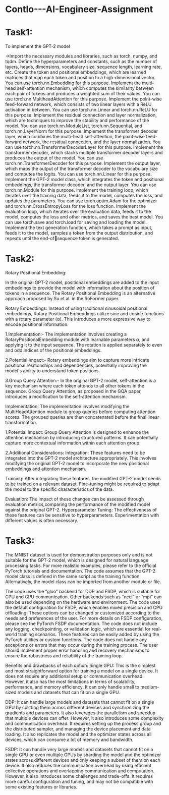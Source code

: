 # Contlo---AI-Engineer-Assignment

# Task1:
To implement the GPT-2 model

->Import the necessary modules and libraries, such as torch, numpy, and tqdm.
Define the hyperparameters and constants, such as the number of layers, heads,
dimensions, vocabulary size, sequence length, learning rate, etc.
Create the token and positional embeddings, which are learned matrices that map each
token and position to a high-dimensional vector. You can use torch.nn.Embedding for this purpose.
Implement the multi-head self-attention mechanism, which computes the similarity
between each pair of tokens and produces a weighted sum of their values. You can use
torch.nn.MultiheadAttention for this purpose.
Implement the point-wise feed-forward network, which consists of two linear layers with
a ReLU activation in between. You can use torch.nn.Linear and torch.nn.ReLU for this
purpose.
Implement the residual connection and layer normalization, which are techniques to
improve the stability and performance of the model. You can use torch.nn.ModuleList,
torch.nn.Sequential, and torch.nn.LayerNorm for this purpose.
Implement the transformer decoder layer, which combines the multi-head self-attention,
the point-wise feed-forward network, the residual connection, and the layer
normalization. You can use torch.nn.TransformerDecoderLayer for this purpose.
Implement the transformer decoder, which stacks multiple transformer decoder layers
and produces the output of the model. You can use torch.nn.TransformerDecoder for
this purpose.
Implement the output layer, which maps the output of the transformer decoder to the
vocabulary size and computes the logits. You can use torch.nn.Linear for this purpose.
Implement the GPT-2 model class, which integrates the token and positional
embeddings, the transformer decoder, and the output layer. You can use
torch.nn.Module for this purpose.
Implement the training loop, which iterates over the training data, feeds it to the model,
computes the loss, and updates the parameters. You can use torch.optim.Adam for the
optimizer and torch.nn.CrossEntropyLoss for the loss function.
Implement the evaluation loop, which iterates over the evaluation data, feeds it to the
model, computes the loss and other metrics, and saves the best model. You can use
torch.save and torch.load for saving and loading the model.
Implement the text generation function, which takes a prompt as input, feeds it to the
model, samples a token from the output distribution, and repeats until the end-ofsequence token is generated.

# Task2:
Rotary Positional Embedding:

In the original GPT-2 model, positional embeddings are added to the input embeddings to
provide the model with information about the position of tokens in a sequence. The Rotary
Positional Embedding is an alternative approach proposed by Su et al. in the RoFormer
paper.

Rotary Embeddings: Instead of using traditional sinusoidal positional embeddings,
Rotary Positional Embeddings utilize sine and cosine functions with a rotary parameter
(α). This introduces a more expressive way to encode positional information.

1.Implementation:- The implementation involves creating a RotaryPositionalEmbedding
module with learnable parameters α, and applying it to the input sequence. The rotation
is applied separately to even and odd indices of the positional embeddings.

2.Potential Impact:- Rotary embeddings aim to capture more intricate positional
relationships and dependencies, potentially improving the model's ability to understand
token positions.

3.Group Query Attention:-
In the original GPT-2 model, self-attention is a key mechanism where each token attends to 
all other tokens in the sequence. Group Query Attention, as proposed in the GQA paper,
introduces a modification to the self-attention mechanism.

Implementation: The implementation involves modifying the MultiHeadAttention
module to group queries before computing attention scores. The grouped queries are then concatenated before the final linear transformation.

1.Potential Impact: Group Query Attention is designed to enhance the attention
mechanism by introducing structured patterns. It can potentially capture more
contextual information within each attention group.

2.Additional Considerations:
Integration: These features need to be integrated into the GPT-2 model architecture
appropriately. This involves modifying the original GPT-2 model to incorporate the new
positional embeddings and attention mechanism.

Training: After integrating these features, the modified GPT-2 model needs to be
trained on a relevant dataset. Fine-tuning might be required to adapt the model to the
specific characteristics of the data.

Evaluation: The impact of these changes can be assessed through evaluation metrics,comparing the performance of the modified model against the original GPT-2.
Hyperparameter Tuning: The effectiveness of these features can be sensitive to
hyperparameters. Experimentation with different values is often necessary.

# Task3:
The MNIST dataset is used for demonstration purposes only and is not suitable for the GPT-2 model, which is designed for natural language processing tasks. For more realistic examples, please refer to the official PyTorch tutorials and documentation.
The code assumes that the GPT-2 model class is defined in the same script as the training function. Alternatively, the model class can be imported from another module or file.

The code uses the “gloo” backend for DDP and FSDP, which is suitable for CPU and GPU communication. Other backends such as “nccl” or “mpi” can also be used depending on the hardware and environment.
The code uses the default configuration for FSDP, which enables mixed precision and CPU offloading. These options can be changed or customized according to the needs and preferences of the user. For more details on FSDP configuration, please see the PyTorch FSDP documentation.
The code does not include any logging, checkpointing, or validation logic, which are essential for real-world training scenarios. These features can be easily added by using the PyTorch utilities or custom functions.
The code does not handle any exceptions or errors that may occur during the training process. The user should implement proper error handling and recovery mechanisms to ensure the robustness and reliability of the training loop.

Benefits and drawbacks of each option:
Single GPU: This is the simplest and most straightforward option for training a model on a single device. It does not require any additional setup or communication overhead.
However, it also has the most limitations in terms of scalability, performance, and memory efficiency. It can only handle small to medium-sized models and datasets that can fit on a single GPU.

DDP: It can handle large models and datasets that cannot fit on a single GPU by splitting them across different devices and synchronizing the gradients and parameters. It also leverages the parallelism and speedup that multiple devices can offer. However, it also introduces some complexity and communication overhead. It requires setting up the
process group and the distributed sampler, and managing the device placement and data loading. It also replicates the model and the optimizer states across all devices, which can consume a lot of memory and bandwidth.

FSDP: It can handle very large models and datasets that cannot fit on a single GPU or even multiple GPUs by sharding the model and the optimizer states across different devices and only keeping a subset of them on each device. It also reduces the communication overhead by using efficient collective operations and overlapping communication and computation. However, it also introduces some challenges and trade-offs. It requires more careful configuration and tuning, and may not be compatible with some existing features or libraries.
